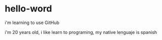 # hello-word
i'm learning to use GitHub

i'm 20 years old, i like learn to programing, my native lenguaje is  spanish
